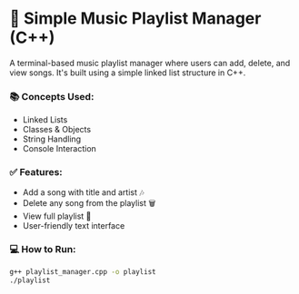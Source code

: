 # 🎵 Simple Music Playlist Manager (C++)

A terminal-based music playlist manager where users can add, delete, and view songs. It's built using a simple linked list structure in C++.

### 📚 Concepts Used:
- Linked Lists
- Classes & Objects
- String Handling
- Console Interaction

### ✅ Features:
- Add a song with title and artist 🎶
- Delete any song from the playlist 🗑️
- View full playlist 🧾
- User-friendly text interface

### 💻 How to Run:
```bash
g++ playlist_manager.cpp -o playlist
./playlist
